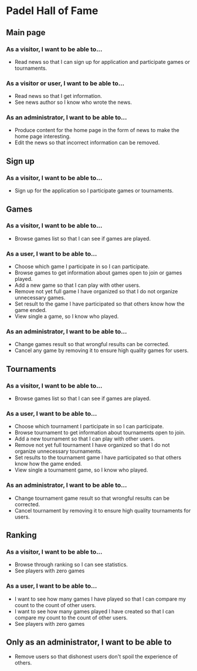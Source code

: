 # Padel Hall of Fame 

## Main page

### As a visitor, I want to be able to...

  * Read news so that I can sign up for application and participate games or tournaments.

### As a visitor or user, I want to be able to...

  * Read news so that I get information.
  * See news author so I know who wrote the news.

### As an administrator, I want to be able to...

  * Produce content for the home page in the form of news to make the home page interesting.
  * Edit the news so that incorrect information can be removed.

## Sign up

### As a visitor, I want to be able to...

   * Sign up for the application so I participate games or tournaments.

## Games

### As a visitor, I want to be able to...

  * Browse games list so that I can see if games are played.

### As a user, I want to be able to...

  * Choose which game I participate in so I can participate.
  * Browse games to get information about games open to join or games played.
  * Add a new game so that I can play with other users.
  * Remove not yet full game I have organized so that I do not organize unnecessary games.
  * Set result to the game I have participated so that others know how the game ended.
  * View single a game, so I know who played.

### As an administrator, I want to be able to...

  * Change games result so that wrongful results can be corrected.
  * Cancel any game by removing it to ensure high quality games for users.

## Tournaments

### As a visitor, I want to be able to...

  * Browse games list so that I can see if games are played.

### As a user, I want to be able to...

  * Choose which tournament I participate in so I can participate.
  * Browse tournament to get information about tournaments open to join.
  * Add a new tournament so that I can play with other users.
  * Remove not yet full tournament I have organized so that I do not organize unnecessary tournaments.
  * Set results to the tournament game I have participated so that others know how the game ended.
  * View single a tournament game, so I know who played.

### As an administrator, I want to be able to...

  * Change tournament game result so that wrongful results can be corrected.
  * Cancel tournament by removing it to ensure high quality tournaments for users.

## Ranking

### As a visitor, I want to be able to...

  * Browse through ranking so I can see statistics.
  * See players with zero games

### As a user, I want to be able to...

  * I want to see how many games I have played so that I can compare my count to the count of other users.
  * I want to see how many games played I have created so that I can compare my count to the count of other users.
  * See players with zero games

## Only as an administrator, I want to be able to

  * Remove users so that dishonest users don't spoil the experience of others.
